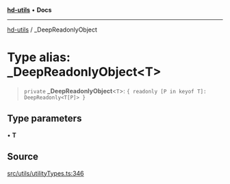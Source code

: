 [**hd-utils**](../README.md) • **Docs**

***

[hd-utils](../globals.md) / \_DeepReadonlyObject

# Type alias: \_DeepReadonlyObject\<T\>

> `private` **\_DeepReadonlyObject**\<`T`\>: `{ readonly [P in keyof T]: DeepReadonly<T[P]> }`

## Type parameters

• **T**

## Source

[src/utils/utilityTypes.ts:346](https://github.com/AhmadHddad/h-utils/blob/8e9e542f98b1a43a336ce585dc8666b21b0e894d/src/utils/utilityTypes.ts#L346)

